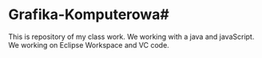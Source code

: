 # Grafika-Komputerowa#
This is repository of my class work.
We working with a java and javaScript.
We working on Eclipse Workspace and VC code.

